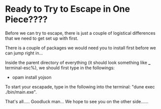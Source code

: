 # Ready to Try to Escape in One Piece????

Before we can try to escape, there is just a couple of logistical differences that we need to get set up with first.

There is a couple of packages we would need you to install first before we can jump right in...

Inside the parent directory of everything (it should look something like **\_** terminal-esc%), we should first type in the followings:

- opam install yojson

To start your escapade, type in the following into the terminal:
"dune exec ./bin/main.exe".

That's all..... Goodluck man... We hope to see you on the other side......
